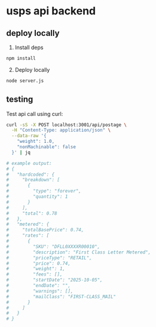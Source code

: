 # usps api backend

## deploy locally

1. Install deps

```sh
npm install
```

2. Deploy locally

```sh
node server.js
```

## testing

Test api call using curl:

```sh
curl -sS -X POST localhost:3001/api/postage \
  -H "Content-Type: application/json" \
  --data-raw '{
    "weight": 1.0,
    "nonMachinable": false
  }' | jq

# example output:
# {
#   "hardcoded": {
#     "breakdown": [
#       {
#         "type": "forever",
#         "quantity": 1
#       }
#     ],
#     "total": 0.78
#   },
#   "metered": {
#     "totalBasePrice": 0.74,
#     "rates": [
#       {
#         "SKU": "DFLL0XXXXR00010",
#         "description": "First Class Letter Metered",
#         "priceType": "RETAIL",
#         "price": 0.74,
#         "weight": 1,
#         "fees": [],
#         "startDate": "2025-10-05",
#         "endDate": "",
#         "warnings": [],
#         "mailClass": "FIRST-CLASS_MAIL"
#       }
#     ]
#   }
# }
```